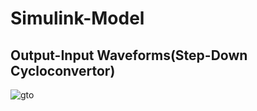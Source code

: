 # Simulink-Model
## Output-Input Waveforms(Step-Down Cycloconvertor)
![gto](https://github.com/vinayparjapati5/GTO_Stepdown_Cycloconvertor_Simulink-Model/assets/114856104/9fbda534-4dfe-4323-8622-5cadfda50a90)
